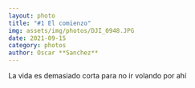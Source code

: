 ```yaml
---
layout: photo
title: "#1 El comienzo"
img: assets/img/photos/DJI_0948.JPG
date: 2021-09-15
category: photos
author: Oscar **Sanchez**
---
```


La vida es demasiado corta para no ir volando por ahí
